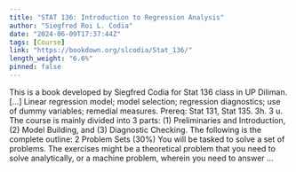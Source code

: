 ```yaml
---
title: "STAT 136: Introduction to Regression Analysis"
author: "Siegfred Roi L. Codia"
date: "2024-06-09T17:37:44Z"
tags: [Course]
link: "https://bookdown.org/slcodia/Stat_136/"
length_weight: "6.6%"
pinned: false
---
```


This is a book developed by Siegfred Codia for Stat 136 class in UP Diliman. [...] Linear regression model; model selection; regression diagnostics; use of dummy variables; remedial measures. Prereq: Stat 131, Stat 135. 3h. 3 u. The course is mainly divided into 3 parts: (1) Preliminaries and Introduction, (2) Model Building, and (3) Diagnostic Checking. The following is the complete outline: 2 Problem Sets (30%) You will be tasked to solve a set of problems. The exercises might be a theoretical problem that you need to solve analytically, or a machine problem, wherein you need to answer ...
